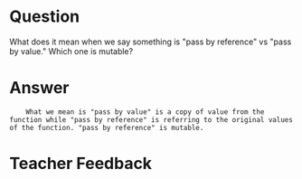 # Question
What does it mean when we say something is "pass by reference" vs "pass by value." Which one is mutable?

# Answer
        What we mean is "pass by value" is a copy of value from the function while "pass by reference" is referring to the original values of the function. "pass by reference" is mutable. 

# Teacher Feedback